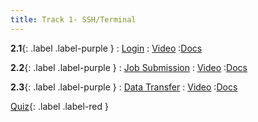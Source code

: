 ```yaml
---
title: Track 1- SSH/Terminal
---
```


**2.1**{: .label .label-purple }
: [Login](https://www.youtube.com/watch?v=kEbwovN2DdU)
   : [Video](https://www.youtube.com/watch?v=kEbwovN2DdU)
      :[Docs](#)

**2.2**{: .label .label-purple }
: [Job Submission](#)
   : [Video](#)
      :[Docs](#)
      
**2.3**{: .label .label-purple }
: [Data Transfer](#)
   : [Video](#)
      :[Docs](#)

[Quiz](#){: .label .label-red }

